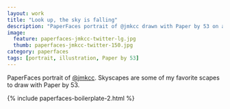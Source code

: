 ```yaml
---
layout: work
title: "Look up, the sky is falling"
description: "PaperFaces portrait of @jmkcc drawn with Paper by 53 on an iPad."
image: 
  feature: paperfaces-jmkcc-twitter-lg.jpg
  thumb: paperfaces-jmkcc-twitter-150.jpg
category: paperfaces
tags: [portrait, illustration, Paper by 53]
---
```


PaperFaces portrait of [@jmkcc](http://twitter.com/jmkcc). Skyscapes are some of my favorite scapes to draw with Paper by 53.

{% include paperfaces-boilerplate-2.html %}